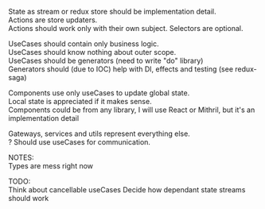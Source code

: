 State as stream or redux store should be implementation detail.  
Actions are store updaters.  
Actions should work only with their own subject.
Selectors are optional.

UseCases should contain only business logic.  
UseCases should know nothing about outer scope.  
UseCases should be generators (need to write "do" library)  
Generators should (due to IOC) help with DI, effects and testing (see redux-saga)

Components use only useCases to update global state.  
Local state is appreciated if it makes sense.  
Components could be from any library, I will use React or Mithril, but it's an implementation detail

Gateways, services and utils represent everything else.  
? Should use useCases for communication.

NOTES:  
Types are mess right now

TODO:  
Think about cancellable useCases
Decide how dependant state streams should work

